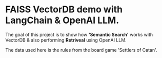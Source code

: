 # FAISS VectorDB demo with LangChain & OpenAI LLM.


The goal of this project is to show how **'Semantic Search'** works with VectorDB & also performing **Retriveal** using OpenAI LLM.  

The data used here is the rules from the board game 'Settlers of Catan'.
